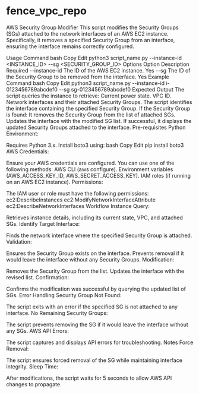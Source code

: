 # fence_vpc_repo
AWS Security Group Modifier
This script modifies the Security Groups (SGs) attached to the network interfaces of an AWS EC2 instance. Specifically, it removes a specified Security Group from an interface, ensuring the interface remains correctly configured.

Usage
Command
bash
Copy
Edit
python3 script_name.py --instance-id <INSTANCE_ID> --sg <SECURITY_GROUP_ID>
Options
Option	Description	Required
--instance-id	The ID of the AWS EC2 instance.	Yes
--sg	The ID of the Security Group to be removed from the interface.	Yes
Example
Command
bash
Copy
Edit
python3 script_name.py --instance-id i-0123456789abcdef0 --sg sg-0123456789abcdef0
Expected Output
The script queries the instance to retrieve:
Current power state.
VPC ID.
Network interfaces and their attached Security Groups.
The script identifies the interface containing the specified Security Group.
If the Security Group is found:
It removes the Security Group from the list of attached SGs.
Updates the interface with the modified SG list.
If successful, it displays the updated Security Groups attached to the interface.
Pre-requisites
Python Environment:

Requires Python 3.x.
Install boto3 using:
bash
Copy
Edit
pip install boto3
AWS Credentials:

Ensure your AWS credentials are configured. You can use one of the following methods:
AWS CLI (aws configure).
Environment variables (AWS_ACCESS_KEY_ID, AWS_SECRET_ACCESS_KEY).
IAM roles (if running on an AWS EC2 instance).
Permissions:

The IAM user or role must have the following permissions:
ec2:DescribeInstances
ec2:ModifyNetworkInterfaceAttribute
ec2:DescribeNetworkInterfaces
Workflow
Instance Query:

Retrieves instance details, including its current state, VPC, and attached SGs.
Identify Target Interface:

Finds the network interface where the specified Security Group is attached.
Validation:

Ensures the Security Group exists on the interface.
Prevents removal if it would leave the interface without any Security Groups.
Modification:

Removes the Security Group from the list.
Updates the interface with the revised list.
Confirmation:

Confirms the modification was successful by querying the updated list of SGs.
Error Handling
Security Group Not Found:

The script exits with an error if the specified SG is not attached to any interface.
No Remaining Security Groups:

The script prevents removing the SG if it would leave the interface without any SGs.
AWS API Errors:

The script captures and displays API errors for troubleshooting.
Notes
Force Removal:

The script ensures forced removal of the SG while maintaining interface integrity.
Sleep Time:

After modifications, the script waits for 5 seconds to allow AWS API changes to propagate.
